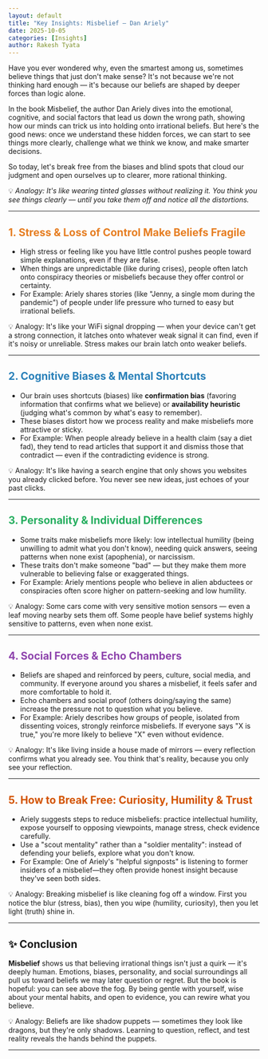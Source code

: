 ```yaml
---
layout: default
title: "Key Insights: Misbelief — Dan Ariely"
date: 2025-10-05
categories: [Insights]
author: Rakesh Tyata
---
```


Have you ever wondered why, even the smartest among us, sometimes believe things that just don't make sense? It's not because we're not thinking hard enough — it's because our beliefs are shaped by deeper forces than logic alone.

In the book Misbelief, the author Dan Ariely dives into the emotional, cognitive, and social factors that lead us down the wrong path, showing how our minds can trick us into holding onto irrational beliefs. But here's the good news: once we understand these hidden forces, we can start to see things more clearly, challenge what we think we know, and make smarter decisions.

So today, let's break free from the biases and blind spots that cloud our judgment and open ourselves up to clearer, more rational thinking.

💡 _Analogy: It's like wearing tinted glasses without realizing it. You think you see things clearly — until you take them off and notice all the distortions._

---

## <span style="color:#E67E22">1. Stress & Loss of Control Make Beliefs Fragile</span>

- High stress or feeling like you have little control pushes people toward simple explanations, even if they are false.
- When things are unpredictable (like during crises), people often latch onto conspiracy theories or misbeliefs because they offer control or certainty.
- For Example: Ariely shares stories (like "Jenny, a single mom during the pandemic") of people under life pressure who turned to easy but irrational beliefs.

💡 Analogy: It's like your WiFi signal dropping — when your device can't get a strong connection, it latches onto whatever weak signal it can find, even if it's noisy or unreliable. Stress makes our brain latch onto weaker beliefs.

---

## <span style="color:#2980B9">2. Cognitive Biases & Mental Shortcuts</span>

- Our brain uses shortcuts (biases) like **confirmation bias** (favoring information that confirms what we believe) or **availability heuristic** (judging what's common by what's easy to remember).
- These biases distort how we process reality and make misbeliefs more attractive or sticky.
- For Example: When people already believe in a health claim (say a diet fad), they tend to read articles that support it and dismiss those that contradict — even if the contradicting evidence is strong.

💡 Analogy: It's like having a search engine that only shows you websites you already clicked before. You never see new ideas, just echoes of your past clicks.

---

## <span style="color:#27AE60">3. Personality & Individual Differences</span>

- Some traits make misbeliefs more likely: low intellectual humility (being unwilling to admit what you don't know), needing quick answers, seeing patterns when none exist (apophenia), or narcissism.
- These traits don't make someone "bad" — but they make them more vulnerable to believing false or exaggerated things.
- For Example: Ariely mentions people who believe in alien abductees or conspiracies often score higher on pattern-seeking and low humility.

💡 Analogy: Some cars come with very sensitive motion sensors — even a leaf moving nearby sets them off. Some people have belief systems highly sensitive to patterns, even when none exist.

---

## <span style="color:#8E44AD">4. Social Forces & Echo Chambers</span>

- Beliefs are shaped and reinforced by peers, culture, social media, and community. If everyone around you shares a misbelief, it feels safer and more comfortable to hold it.
- Echo chambers and social proof (others doing/saying the same) increase the pressure not to question what you believe.
- For Example: Ariely describes how groups of people, isolated from dissenting voices, strongly reinforce misbeliefs. If everyone says "X is true," you're more likely to believe "X" even without evidence.

💡 Analogy: It's like living inside a house made of mirrors — every reflection confirms what you already see. You think that's reality, because you only see your reflection.

---

## <span style="color:#D35400">5. How to Break Free: Curiosity, Humility & Trust</span>

- Ariely suggests steps to reduce misbeliefs: practice intellectual humility, expose yourself to opposing viewpoints, manage stress, check evidence carefully.
- Use a "scout mentality" rather than a "soldier mentality": instead of defending your beliefs, explore what you don't know.
- For Example: One of Ariely's "helpful signposts" is listening to former insiders of a misbelief—they often provide honest insight because they've seen both sides.

💡 Analogy: Breaking misbelief is like cleaning fog off a window. First you notice the blur (stress, bias), then you wipe (humility, curiosity), then you let light (truth) shine in.

---

## ✨ **Conclusion**

**Misbelief** shows us that believing irrational things isn't just a quirk — it's deeply human. Emotions, biases, personality, and social surroundings all pull us toward beliefs we may later question or regret. But the book is hopeful: you can see above the fog. By being gentle with yourself, wise about your mental habits, and open to evidence, you can rewire what you believe.

💡 Analogy: Beliefs are like shadow puppets — sometimes they look like dragons, but they're only shadows. Learning to question, reflect, and test reality reveals the hands behind the puppets.

---
